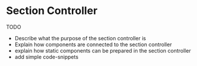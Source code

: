 # Section Controller

TODO

- Describe what the purpose of the section controller is
- Explain how components are connected to the section controller
- explain how static components can be prepared in the section controller
- add simple code-snippets
